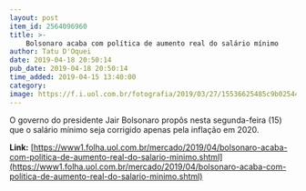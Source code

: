 ```yaml
---
layout: post
item_id: 2564096960
title: >-
    Bolsonaro acaba com política de aumento real do salário mínimo
author: Tatu D'Oquei
date: 2019-04-18 20:50:14
pub_date: 2019-04-18 20:50:14
time_added: 2019-04-15 13:40:00
category: 
image: https://f.i.uol.com.br/fotografia/2019/03/27/15536625485c9b02544d007_1553662548_3x2_rt.jpg
---
```


O governo do presidente Jair Bolsonaro propôs nesta segunda-feira (15) que o salário mínimo seja corrigido apenas pela inflação em 2020.

**Link:** [https://www1.folha.uol.com.br/mercado/2019/04/bolsonaro-acaba-com-politica-de-aumento-real-do-salario-minimo.shtml](https://www1.folha.uol.com.br/mercado/2019/04/bolsonaro-acaba-com-politica-de-aumento-real-do-salario-minimo.shtml)


